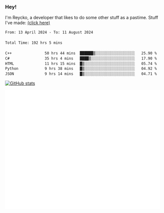 ### Hey!
I'm Reycko, a developer that likes to do some other stuff as a pastime.
Stuff I've made: [(click here)](https://pastebin.com/raw/QiNpEYja)

<!--START_SECTION:wakasection-->

```txt
From: 13 April 2024 - To: 11 August 2024

Total Time: 192 hrs 5 mins

C++               50 hrs 44 mins  ██████▒░░░░░░░░░░░░░░░░░░   25.90 %
C#                35 hrs 4 mins   ████▒░░░░░░░░░░░░░░░░░░░░   17.90 %
HTML              11 hrs 15 mins  █▒░░░░░░░░░░░░░░░░░░░░░░░   05.74 %
Python            9 hrs 38 mins   █▒░░░░░░░░░░░░░░░░░░░░░░░   04.92 %
JSON              9 hrs 14 mins   █▒░░░░░░░░░░░░░░░░░░░░░░░   04.71 %
```

<!--END_SECTION:wakasection-->

[![GitHub stats](https://github-readme-stats.vercel.app/api?username=Reycko&show_icons=true&theme=dark&hide_title=true&count_private=true)](https://github.com/anuraghazra/github-readme-stats)

![Metrics](/github-metrics.svg)
